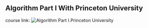 ## Algorithm Part I With Princeton University  
course link: ![Algorithm Part I.Princeton University](https://www.coursera.org/learn/algorithms-part1)